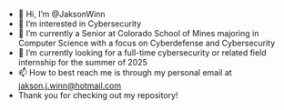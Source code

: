 - 👋 Hi, I’m @JaksonWinn
- 👀 I’m interested in Cybersecurity
- 🌱 I’m currently a Senior at Colorado School of Mines majoring in Computer Science with a focus on Cyberdefense and Cybersecurity
- 💞️ I’m currently looking for a full-time cybersecurity or related field internship for the summer of 2025
- 📫 How to best reach me is through my personal email at jakson.j.winn@hotmail.com
- Thank you for checking out my repository!

<!---
JaksonWinn/JaksonWinn is a ✨ special ✨ repository because its `README.md` (this file) appears on your GitHub profile.
You can click the Preview link to take a look at your changes.
--->
